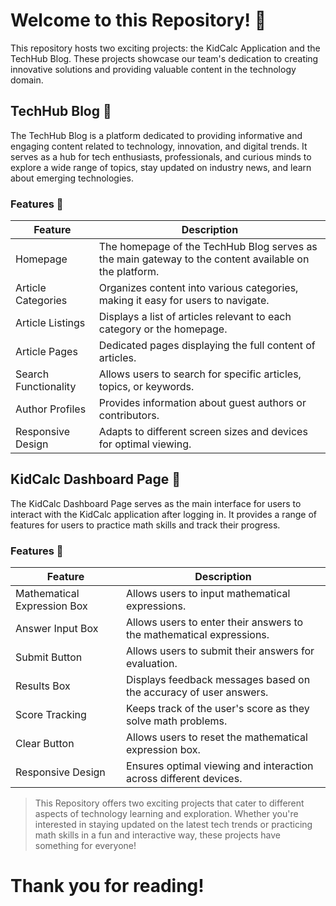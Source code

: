 # Welcome to this Repository! 🚀

This repository hosts two exciting projects: the KidCalc Application and the TechHub Blog. These projects showcase our team's dedication to creating innovative solutions and providing valuable content in the technology domain.

## TechHub Blog 📰

The TechHub Blog is a platform dedicated to providing informative and engaging content related to technology, innovation, and digital trends. It serves as a hub for tech enthusiasts, professionals, and curious minds to explore a wide range of topics, stay updated on industry news, and learn about emerging technologies.

### Features 🌟

| Feature                 | Description                                                                                              |
|-------------------------|----------------------------------------------------------------------------------------------------------|
| Homepage                | The homepage of the TechHub Blog serves as the main gateway to the content available on the platform.    |
| Article Categories      | Organizes content into various categories, making it easy for users to navigate.                         |
| Article Listings        | Displays a list of articles relevant to each category or the homepage.                                    |
| Article Pages           | Dedicated pages displaying the full content of articles.                                                  |
| Search Functionality    | Allows users to search for specific articles, topics, or keywords.                                         |
| Author Profiles         | Provides information about guest authors or contributors.                                                   |
| Responsive Design       | Adapts to different screen sizes and devices for optimal viewing.                                          |

## KidCalc Dashboard Page 🧮

The KidCalc Dashboard Page serves as the main interface for users to interact with the KidCalc application after logging in. It provides a range of features for users to practice math skills and track their progress.

### Features 🌟

| Feature                 | Description                                                                                             |
|-------------------------|---------------------------------------------------------------------------------------------------------|
| Mathematical Expression Box | Allows users to input mathematical expressions.                                                        |
| Answer Input Box        | Allows users to enter their answers to the mathematical expressions.                                    |
| Submit Button           | Allows users to submit their answers for evaluation.                                                     |
| Results Box             | Displays feedback messages based on the accuracy of user answers.                                        |
| Score Tracking          | Keeps track of the user's score as they solve math problems.                                             |
| Clear Button            | Allows users to reset the mathematical expression box.                                                   |
| Responsive Design       | Ensures optimal viewing and interaction across different devices.                                        |

> This Repository offers two exciting projects that cater to different aspects of technology learning and exploration. Whether you're interested in staying updated on the latest tech trends or practicing math skills in a fun and interactive way, these projects have something for everyone!

# Thank you for reading!
